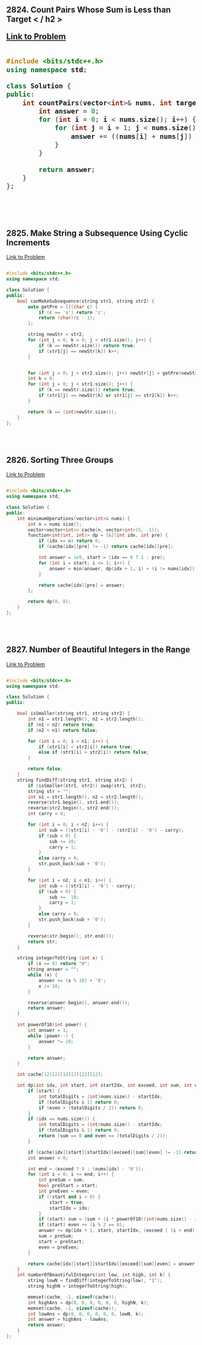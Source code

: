 <h2>2824. Count Pairs Whose Sum is Less than Target < / h2 >

[Link to Problem](https://leetcode.com/contest/biweekly-contest-111/problems/count-pairs-whose-sum-is-less-than-target/)

```c++

#include <bits/stdc++.h>
using namespace std;

class Solution {
public:
	int countPairs(vector<int>& nums, int target) {
		int answer = 0;
		for (int i = 0; i < nums.size(); i++) {
			for (int j = i + 1; j < nums.size(); j++) {
				answer += ((nums[i] + nums[j]) < target);
			}
		}

		return answer;
	}
};

```

<br>
<br>

<h2>2825. Make String a Subsequence Using Cyclic Increments </h2 >

[Link to Problem](https://leetcode.com/contest/biweekly-contest-111/problems/make-string-a-subsequence-using-cyclic-increments/)

```c++

#include <bits/stdc++.h>
using namespace std;

class Solution {
public:
	bool canMakeSubsequence(string str1, string str2) {
		auto getPre = [](char c) {
			if (c == 'a') return 'z';
			return (char)(c - 1);
		};

		string newStr = str2;
		for (int j = 0, k = 0; j < str1.size(); j++) {
			if (k == newStr.size()) return true;
			if (str1[j] == newStr[k]) k++;
		}


		for (int j = 0; j < str2.size(); j++) newStr[j] = getPre(newStr[j]);
		int k = 0;
		for (int j = 0; j < str1.size(); j++) {
			if (k == newStr.size()) return true;
			if (str1[j] == newStr[k] or str1[j] == str2[k]) k++;
		}

		return (k == (int)newStr.size());
	}
};

```

<br>
<br>

<h2>2826. Sorting Three Groups </h2>

[Link to Problem](https://leetcode.com/contest/biweekly-contest-111/problems/sorting-three-groups/)

```c++

#include <bits/stdc++.h>
using namespace std;

class Solution {
public:
	int minimumOperations(vector<int>& nums) {
		int n = nums.size();
		vector<vector<int>> cache(n, vector<int>(5, -1));
		function<int(int, int)> dp = [&](int idx, int pre) {
			if (idx == n) return 0;
			if (cache[idx][pre] != -1) return cache[idx][pre];

			int answer = 1e9, start = (idx == 0 ? 1 : pre);
			for (int i = start; i <= 3; i++) {
				answer = min(answer, dp(idx + 1, i) + (i != nums[idx]));
			}

			return cache[idx][pre] = answer;
		};

		return dp(0, 0);
	}
};

```

<br>
<br>

<h2>2827. Number of Beautiful Integers in the Range </h2>

[Link to Problem](https://leetcode.com/contest/biweekly-contest-111/problems/number-of-beautiful-integers-in-the-range/)

```c++

#include <bits/stdc++.h>
using namespace std;

class Solution {
public:

	bool isSmaller(string str1, string str2) {
		int n1 = str1.length(), n2 = str2.length();
		if (n1 < n2) return true;
		if (n2 < n1) return false;

		for (int i = 0; i < n1; i++) {
			if (str1[i] < str2[i]) return true;
			else if (str1[i] > str2[i]) return false;
		}

		return false;
	}
	string findDiff(string str1, string str2) {
		if (isSmaller(str1, str2)) swap(str1, str2);
		string str = "";
		int n1 = str1.length(), n2 = str2.length();
		reverse(str1.begin(), str1.end());
		reverse(str2.begin(), str2.end());
		int carry = 0;

		for (int i = 0; i < n2; i++) {
			int sub = ((str1[i] - '0') - (str2[i] - '0') - carry);
			if (sub < 0) {
				sub += 10;
				carry = 1;
			}
			else carry = 0;
			str.push_back(sub + '0');
		}

		for (int i = n2; i < n1; i++) {
			int sub = ((str1[i] - '0') - carry);
			if (sub < 0) {
				sub +=  10;
				carry = 1;
			}
			else carry = 0;
			str.push_back(sub + '0');
		}

		reverse(str.begin(), str.end());
		return str;
	}

	string integerToString (int x) {
		if (x == 0) return "0";
		string answer = "";
		while (x) {
			answer += (x % 10) + '0';
			x /= 10;
		}

		reverse(answer.begin(), answer.end());
		return answer;
	}

	int powerOf10(int power) {
		int answer = 1;
		while (power--) {
			answer *= 10;
		}

		return answer;
	}

	int cache[12][2][12][2][22][12];

	int dp(int idx, int start, int startIdx, int exceed, int sum, int even, string & nums, int k) {
		if (start) {
			int totalDigits = (int)nums.size() - startIdx;
			if (totalDigits & 1) return 0;
			if (even > (totalDigits / 2)) return 0;
		}
		if (idx == nums.size()) {
			int totalDigits = (int)nums.size() - startIdx;
			if (totalDigits & 1) return 0;
			return (sum == 0 and even == (totalDigits / 2));
		}

		if (cache[idx][start][startIdx][exceed][sum][even] != -1) return cache[idx][start][startIdx][exceed][sum][even];
		int answer = 0;

		int end = (exceed ? 9 : (nums[idx] - '0'));
		for (int i = 0; i <= end; i++) {
			int preSum = sum;
			bool preStart = start;
			int preEven = even;
			if (!start and i > 0) {
				start = true;
				startIdx = idx;
			}
			if (start) sum = (sum + (i * powerOf10((int)nums.size() - idx - 1))) % k;
			if (start) even += (i % 2 == 0);
			answer += dp(idx + 1, start, startIdx, (exceed | (i < end)), sum, even, nums, k);
			sum = preSum;
			start = preStart;
			even = preEven;
		}

		return cache[idx][start][startIdx][exceed][sum][even] = answer;
	}
	int numberOfBeautifulIntegers(int low, int high, int k) {
		string lowN = findDiff(integerToString(low), "1");
		string highN = integerToString(high);

		memset(cache, -1, sizeof(cache));
		int highAns = dp(0, 0, 0, 0, 0, 0, highN, k);
		memset(cache, -1, sizeof(cache));
		int lowAns = dp(0, 0, 0, 0, 0, 0, lowN, k);
		int answer = highAns - lowAns;
		return answer;
	}
};

```